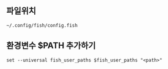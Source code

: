 ## 파일위치
```~/.config/fish/config.fish ``` 

## 환경변수 $PATH 추가하기
```set --universal fish_user_paths $fish_user_paths "<path>" ```
